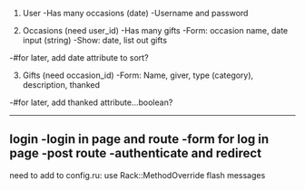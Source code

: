 
1. User
  -Has many occasions (date)
  -Username and password

2. Occasions (need user_id)
  -Has many gifts
  -Form: occasion name, date input (string)
  -Show: date, list out gifts

  -#for later, add date attribute to sort?

3. Gifts (need occasion_id)
  -Form: Name, giver,  type (category), description, thanked

  -#for later, add thanked attribute...boolean?

-------
login
  -login in page and route
  -form for log in page
  -post route
  -authenticate and redirect
-------

need to add to config.ru:  use Rack::MethodOverride
flash messages
